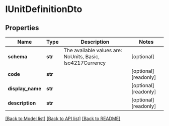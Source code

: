# IUnitDefinitionDto


## Properties
Name | Type | Description | Notes
------------ | ------------- | ------------- | -------------
**schema** | **str** | The available values are: NoUnits, Basic, Iso4217Currency | [optional] 
**code** | **str** |  | [optional] [readonly] 
**display_name** | **str** |  | [optional] [readonly] 
**description** | **str** |  | [optional] [readonly] 

[[Back to Model list]](../README.md#documentation-for-models) [[Back to API list]](../README.md#documentation-for-api-endpoints) [[Back to README]](../README.md)


